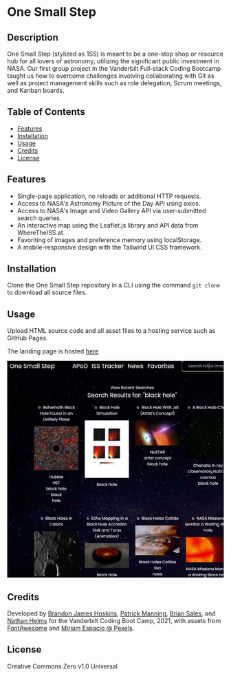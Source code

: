 # One Small Step

## Description

One Small Step (stylized as 1SS) is meant to be a one-stop shop or resource hub for all lovers of astronomy, utilizing the significant public investment in NASA. Our first group project in the Vanderbilt Full-stack Coding Bootcamp taught us how to overcome challenges involving collaborating with Git as well as project management skills such as role delegation, Scrum meetings, and Kanban boards.

## Table of Contents

- [Features](#features)
- [Installation](#installation)
- [Usage](#usage)
- [Credits](#credits)
- [License](#license)

## Features

- Single-page application, no reloads or additional HTTP requests.
- Access to NASA's Astronomy Picture of the Day API using axios.
- Access to NASA's Image and Video Gallery API via user-submitted search queries.
- An interactive map using the Leaflet.js library and API data from WhereTheISS.at.
- Favoriting of images and preference memory using localStorage.
- A mobile-responsive design with the Tailwind UI CSS framework.

## Installation

Clone the One Small Step repository in a CLI using the command `git clone` to download all source files.

## Usage

Upload HTML source code and all asset files to a hosting service such as GitHub Pages.

The landing page is hosted [here](https://github.com/branjames117/one-small-step)

![Screenshot](./assets/img/onesmallstep.jpg)

## Credits

Developed by [Brandon James Hoskins](https://github.com/branjames117), [Patrick Manning](https://github.com/pmanning901), [Brian Sales](https://github.com/salesbc), and [Nathan Helms](https://github.com/nathanhelms) for the Vanderbilt Coding Boot Camp, 2021, with assets from [FontAwesome](https://fontawesome.com/) and [Miriam Espacio @ Pexels](https://www.pexels.com/@miriamespacio).

## License

Creative Commons Zero v1.0 Universal
